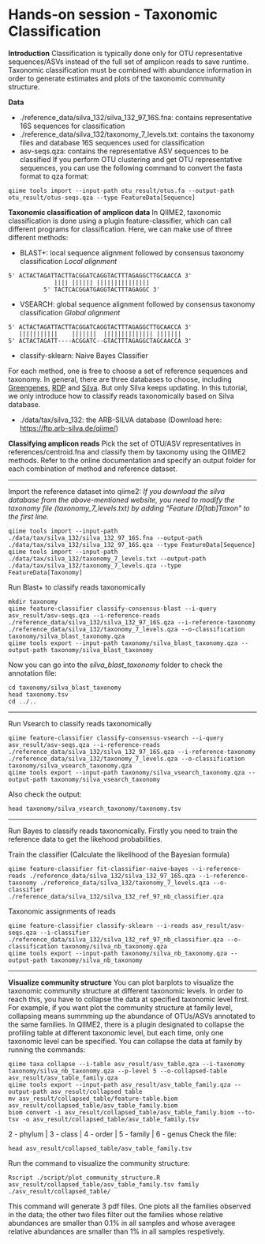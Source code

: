 # Hands-on session - Taxonomic Classification


**Introduction**
Classification is typically done only for OTU representative sequences/ASVs instead of the full set of amplicon reads to save runtime. Taxonomic classification must be combined with abundance information in order to generate estimates and plots of the taxonomic community structure.

**Data**
- ./reference_data/silva_132/silva_132_97_16S.fna: contains representative 16S sequences for classification
- ./reference_data/silva_132/taxonomy_7_levels.txt: contains the taxonomy files and database 16S sequences used for classification
- asv-seqs.qza: contains the representative ASV sequences to be classified
If you perform OTU clustering and get OTU representative sequences, you can use the following command to convert the fasta format to qza format:
```
qiime tools import --input-path otu_result/otus.fa --output-path otu_result/otus-seqs.qza --type FeatureData[Sequence]
```

**Taxonomic classification of amplicon data**
In QIIME2, taxonomic classification is done using a plugin feature-classifier, which can call different programs for classification. Here, we can make use of three different methods:
- BLAST+: local sequence alignment followed by consensus taxonomy classification
*Local alignment*
```
5' ACTACTAGATTACTTACGGATCAGGTACTTTAGAGGCTTGCAACCA 3' 
             |||| |||||| |||||||||||||||
          5' TACTCACGGATGAGGTACTTTAGAGGC 3'
```
- VSEARCH: global sequence alignment followed by consensus taxonomy classification
*Global alignment*
```
5' ACTACTAGATTACTTACGGATCAGGTACTTTAGAGGCTTGCAACCA 3'
   |||||||||||    |||||||  |||||||||||||| |||||||
5' ACTACTAGATT----ACGGATC--GTACTTTAGAGGCTAGCAACCA 3'
```
- classify-sklearn: Naive Bayes Classifier

For each method, one is free to choose a set of reference sequences and taxonomy. In general, there are three databases to choose, including [Greengenes], [RDP] and [Silva]. But only Silva keeps updating. In this tutorial, we only introduce how to classify reads taxonomically based on Silva database.
- ./data/tax/silva_132: the ARB-SILVA database (Download here: https://ftp.arb-silva.de/qiime/)


**Classifying amplicon reads**
Pick the set of OTU/ASV representatives in references/centroid.fna and classify them by taxonomy using the QIIME2 methods. Refer to the online documentation and specify an output folder for each combination of method and reference dataset.

----

Import the reference dataset into qiime2:
*If you download the silva database from the above-mentioned website, you need to modify the taxonomy file (taxonomy_7_levels.txt) by adding "Feature ID[tab]Taxon" to the first line.*
```
qiime tools import --input-path ./data/tax/silva_132/silva_132_97_16S.fna --output-path ./data/tax/silva_132/silva_132_97_16S.qza --type FeatureData[Sequence]
qiime tools import --input-path ./data/tax/silva_132/taxonomy_7_levels.txt --output-path ./data/tax/silva_132/taxonomy_7_levels.qza --type FeatureData[Taxonomy]
```

Run Blast+ to classify reads taxonomically
```
mkdir taxonomy
qiime feature-classifier classify-consensus-blast --i-query asv_result/asv-seqs.qza --i-reference-reads ./reference_data/silva_132/silva_132_97_16S.qza --i-reference-taxonomy ./reference_data/silva_132/taxonomy_7_levels.qza --o-classification taxonomy/silva_blast_taxonomy.qza
qiime tools export --input-path taxonomy/silva_blast_taxonomy.qza --output-path taxonomy/silva_blast_taxonomy
```
Now you can go into the *silva_blast_taxonomy* folder to check the annotation file:
```
cd taxonomy/silva_blast_taxonomy
head taxonomy.tsv
cd ../..
```

----


Run Vsearch to classify reads taxonomically
```
qiime feature-classifier classify-consensus-vsearch --i-query asv_result/asv-seqs.qza --i-reference-reads ./reference_data/silva_132/silva_132_97_16S.qza --i-reference-taxonomy ./reference_data/silva_132/taxonomy_7_levels.qza --o-classification taxonomy/silva_vsearch_taxonomy.qza
qiime tools export --input-path taxonomy/silva_vsearch_taxonomy.qza --output-path taxonomy/silva_vsearch_taxonomy
```
Also check the output:
```
head taxonomy/silva_vsearch_taxonomy/taxonomy.tsv
```

----


Run Bayes to classify reads taxonomically. Firstly you need to train the reference data to get the likehood probabilities.

Train the classifier (Calculate the likelihood of the Bayesian formula)
```
qiime feature-classifier fit-classifier-naive-bayes --i-reference-reads ./reference_data/silva_132/silva_132_97_16S.qza --i-reference-taxonomy ./reference_data/silva_132/taxonomy_7_levels.qza --o-classifier ./reference_data/silva_132/silva_132_ref_97_nb_classifier.qza
```
Taxonomic assignments of reads
```
qiime feature-classifier classify-sklearn --i-reads asv_result/asv-seqs.qza --i-classifier ./reference_data/silva_132/silva_132_ref_97_nb_classifier.qza --o-classification taxonomy/silva_nb_taxonomy.qza
qiime tools export --input-path taxonomy/silva_nb_taxonomy.qza --output-path taxonomy/silva_nb_taxonomy
```
----
**Visualize community structure**
You can plot barplots to visualize the taxonomic community structure at different taxonomic levels. In order to reach this, you have to collapse the data at specified taxonomic level first. For example, if you want plot the community structure at family level, collapsing means summming up the abundance of OTUs/ASVs annotated to the same families. In QIIME2, there is a plugin designated to collapse the profiling table at different taxonomic level, but each time, only one taxonomic level can be specified. You can collapse the data at family by running the commands:
```
qiime taxa collapse --i-table asv_result/asv_table.qza --i-taxonomy taxonomy/silva_nb_taxonomy.qza --p-level 5 --o-collapsed-table asv_result/asv_table_family.qza
qiime tools export --input-path asv_result/asv_table_family.qza --output-path asv_result/collapsed_table
mv asv_result/collapsed_table/feature-table.biom asv_result/collapsed_table/asv_table_family.biom
biom convert -i asv_result/collapsed_table/asv_table_family.biom --to-tsv -o asv_result/collapsed_table/asv_table_family.tsv
```
2 - phylum | 3 - class |  4 - order | 5 - family | 6 - genus
Check the file:
```
head asv_result/collapsed_table/asv_table_family.tsv
```
Run the command to visualize the community structure:
```
Rscript ./script/plot_community_structure.R asv_result/collapsed_table/asv_table_family.tsv family ./asv_result/collapsed_table/
```
This command will generate 3 pdf files. One plots all the families observed in the data; the other two files filter out the families whose relative abundances are smaller than 0.1% in all samples and whose averagee relative abundances are smaller than 1% in all samples respetively.




[Greengenes]: <https://greengenes.secondgenome.com/>
[RDP]: <https://rdp.cme.msu.edu/>
[Silva]: <https://www.arb-silva.de>
